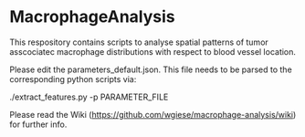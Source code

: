 # MacrophageAnalysis

This respository contains scripts to analyse spatial patterns of tumor asscociatec macrophage distributions with respect to blood vessel location.

Please edit the parameters_default.json. This file needs to be parsed to the corresponding python scripts via:

./extract_features.py -p PARAMETER_FILE

Please read the Wiki (https://github.com/wgiese/macrophage-analysis/wiki) for further info.
